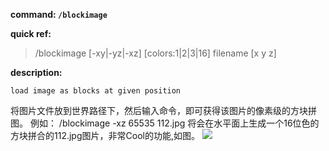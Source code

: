 <!-- BEGIN_AUTOGEN: do NOT edit in this block -->

**command: `/blockimage`**

**quick ref:**
> /blockimage [-xy|-yz|-xz] [colors:1|2|3|16] filename [x y z]

**description:**

```
load image as blocks at given position
```

<!-- END_AUTOGEN-->
将图片文件放到世界路径下，然后输入命令，即可获得该图片的像素级的方块拼图。
例如：
/blockimage -xz 65535 112.jpg
将会在水平面上生成一个16位色的方块拼合的112.jpg图片，非常Cool的功能,如图。
![](https://cloud.githubusercontent.com/assets/13567673/13769319/a6997a28-eab9-11e5-82dd-85eebe6ec1d9.png)
